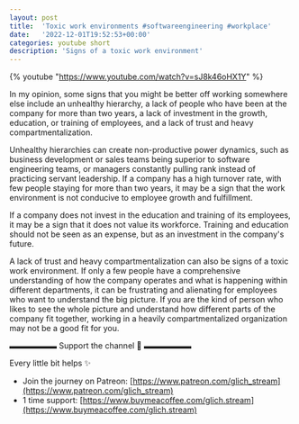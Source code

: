 ```yaml
---
layout: post
title:  'Toxic work environments #softwareengineering #workplace'
date:   '2022-12-01T19:52:53+00:00'
categories: youtube short
description: 'Signs of a toxic work environment'
---
```

{% youtube  "https://www.youtube.com/watch?v=sJ8k46oHX1Y" %}
<br />

In my opinion, some signs that you might be better off working somewhere else include an unhealthy hierarchy, a lack of people who have been at the company for more than two years, a lack of investment in the growth, education, or training of employees, and a lack of trust and heavy compartmentalization.

Unhealthy hierarchies can create non-productive power dynamics, such as business development or sales teams being superior to software engineering teams, or managers constantly pulling rank instead of practicing servant leadership. If a company has a high turnover rate, with few people staying for more than two years, it may be a sign that the work environment is not conducive to employee growth and fulfillment.

If a company does not invest in the education and training of its employees, it may be a sign that it does not value its workforce. Training and education should not be seen as an expense, but as an investment in the company's future.

A lack of trust and heavy compartmentalization can also be signs of a toxic work environment. If only a few people have a comprehensive understanding of how the company operates and what is happening within different departments, it can be frustrating and alienating for employees who want to understand the big picture. If you are the kind of person who likes to see the whole picture and understand how different parts of the company fit together, working in a heavily compartmentalized organization may not be a good fit for you.

▬▬▬▬▬▬ Support the channel 💜 ▬▬▬▬▬▬

Every little bit helps ✨
- Join the journey on Patreon: [https://www.patreon.com/glich_stream](https://www.patreon.com/glich_stream)
- 1 time support: [https://www.buymeacoffee.com/glich.stream](https://www.buymeacoffee.com/glich.stream)